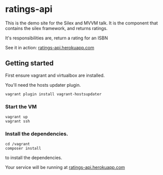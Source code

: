 # ratings-api

This is the demo site for the Silex and MVVM talk. It is the component that contains the silex framework, and returns ratings. 

It's responsibilities are, return a rating for an ISBN

See it in action: [ratings-api.herokuapp.com](http://ratings-api.herokuapp.com)

## Getting started

First ensure vagrant and virtualbox are installed.

You'll need the hosts updater plugin.

```
vagrant plugin install vagrant-hostsupdater
```

### Start the VM
```
vagrant up
vagrant ssh
```
### Install the dependencies.

```
cd /vagrant
composer install
```

to install the dependencies.

Your service will be running at [ratings-api.herokuapp.com](http://ratings-api.herokuapp.com)
